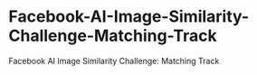 # Facebook-AI-Image-Similarity-Challenge-Matching-Track
Facebook AI Image Similarity Challenge: Matching Track
